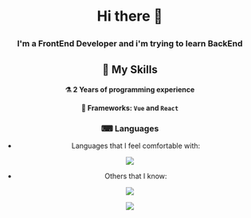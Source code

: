 # <p align="center"> Hi there 👋 </p>

### <p align="center"> I'm a FrontEnd Developer and i'm trying to learn BackEnd </p>

<div style="text-align:center">

  ## 🔨 My Skills
  #### ⚗ 2 Years of programming experience
  #### 🧰 Frameworks: `Vue` and `React`

  ### ⌨ Languages
  - Languages that I feel comfortable with: <br>
  <img src="https://skillicons.dev/icons?i=html,css&theme=dark">

  - Others that I know: <br>
  <img src="https://skillicons.dev/icons?i=js,ts,py&theme=dark">

  <p>
    <img src="https://komarev.com/ghpvc/?username=Ho11ow1&color=red"/>
  </p>
  
</div>
